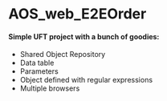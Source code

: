 # AOS_web_E2EOrder

#### Simple UFT project with a bunch of goodies:
* Shared Object Repository
* Data table
* Parameters
* Object defined with regular expressions
* Multiple browsers
